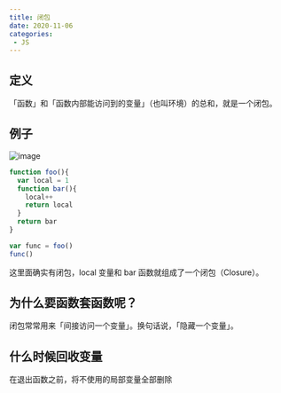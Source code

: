 ```yaml
---
title: 闭包
date: 2020-11-06
categories:
 - JS
---
```


## 定义

「函数」和「函数内部能访问到的变量」（也叫环境）的总和，就是一个闭包。

## 例子

![image](https://pic4.zhimg.com/80/v2-2d16967becf2df18358d62a84d0595e7_1440w.jpg)

```js
function foo(){
  var local = 1
  function bar(){
    local++
    return local
  }
  return bar
}

var func = foo()
func()
```

这里面确实有闭包，local 变量和 bar 函数就组成了一个闭包（Closure）。

## 为什么要函数套函数呢？

闭包常常用来「间接访问一个变量」。换句话说，「隐藏一个变量」。

## 什么时候回收变量

在退出函数之前，将不使用的局部变量全部删除
